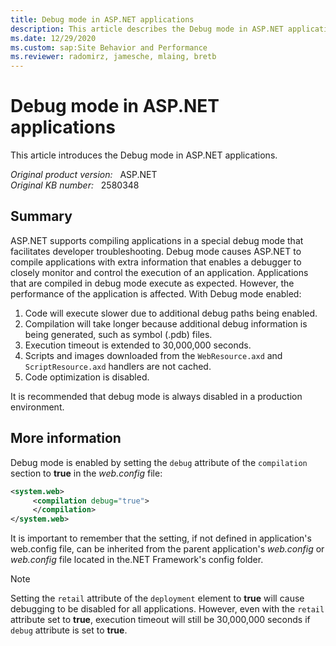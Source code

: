 ```yaml
---
title: Debug mode in ASP.NET applications
description: This article describes the Debug mode in ASP.NET applications.
ms.date: 12/29/2020
ms.custom: sap:Site Behavior and Performance
ms.reviewer: radomirz, jamesche, mlaing, bretb
---
```

# Debug mode in ASP.NET applications

This article introduces the Debug mode in ASP.NET applications.

_Original product version:_ &nbsp; ASP.NET  
_Original KB number:_ &nbsp; 2580348

## Summary

ASP.NET supports compiling applications in a special debug mode that facilitates developer troubleshooting. Debug mode causes ASP.NET to compile applications with extra information that enables a debugger to closely monitor and control the execution of an application. Applications that are compiled in debug mode execute as expected. However, the performance of the application is affected. With Debug mode enabled:

1. Code will execute slower due to additional debug paths being enabled.
2. Compilation will take longer because additional debug information is being generated, such as symbol (.pdb) files.
3. Execution timeout is extended to 30,000,000 seconds.
4. Scripts and images downloaded from the `WebResource.axd` and `ScriptResource.axd` handlers are not cached.
5. Code optimization is disabled.

It is recommended that debug mode is always disabled in a production environment.

## More information

Debug mode is enabled by setting the `debug` attribute of the `compilation` section to **true** in the *web.config* file:

```xml
<system.web>
     <compilation debug="true">
     </compilation>
</system.web>
```

It is important to remember that the setting, if not defined in application's web.config file, can be inherited from the parent application's *web.config* or *web.config* file located in the.NET Framework's config folder.

> [!NOTE]
> Setting the `retail` attribute of the `deployment` element to **true**  will cause debugging to be disabled for all applications. However, even with the `retail` attribute set to **true**, execution timeout will still be 30,000,000 seconds if `debug` attribute is set to **true**.

